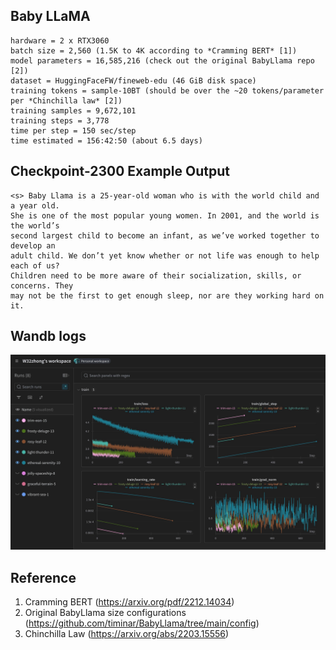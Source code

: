 ## Baby LLaMA
```
hardware = 2 x RTX3060
batch size = 2,560 (1.5K to 4K according to *Cramming BERT* [1])
model parameters = 16,585,216 (check out the original BabyLlama repo [2])
dataset = HuggingFaceFW/fineweb-edu (46 GiB disk space)
training tokens = sample-10BT (should be over the ~20 tokens/parameter per *Chinchilla law* [2])
training samples = 9,672,101
training steps = 3,778
time per step = 150 sec/step
time estimated = 156:42:50 (about 6.5 days)
```

## Checkpoint-2300 Example Output
```
<s> Baby Llama is a 25-year-old woman who is with the world child and a year old.
She is one of the most popular young women. In 2001, and the world is the world’s
second largest child to become an infant, as we’ve worked together to develop an
adult child. We don’t yet know whether or not life was enough to help each of us?
Children need to be more aware of their socialization, skills, or concerns. They
may not be the first to get enough sleep, nor are they working hard on it.
```

## Wandb logs
![](training-loss-17M-2300steps.jpg)

## Reference
1. Cramming BERT (https://arxiv.org/pdf/2212.14034)
2. Original BabyLlama size configurations (https://github.com/timinar/BabyLlama/tree/main/config)
3. Chinchilla Law (https://arxiv.org/abs/2203.15556)
